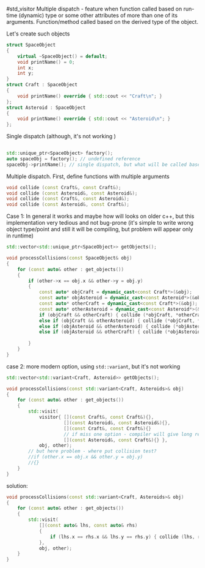 #std_visitor
Multiple dispatch - feature when function called based on run-time (dynamic) type or some other attributes of more than one of its arguments.  Function/method called based on the derived type of the object.

Let's create such objects 
```c++
struct SpaceObject 
{
	virtual ~SpaceObject() = default;
	void printName() = 0;
	int x;
	int y;
}
struct Craft : SpaceObject 
{
	void printName() override { std::cout << "Craft\n"; }
};
struct Asteroid : SpaceObject 
{
	void printName() override { std::cout << "Asteroid\n"; }
};
```

Single dispatch (although, it's not working )
```c++
 
std::unique_ptr<SpaceObject> factory();
auto spaceObj = factory(); // undefined reference
spaceObj->printName(); // single dispatch, but what will be called based on runitime type

```

Multiple dispatch.
First, define functions with multiple arguments
```c++
void collide (const Craft&, const Craft&);
void collide (const Asteroid&, const Asteroid&);
void collide (const Craft&, const Asteroid&);
void collide (const Asteroid&, const Craft&);
```

Case 1: In general it works and maybe how will looks on older c++, but this implementation very tedious and not bug-prone (it's simple to write wrong object type/point and still it will be compiling, but problem will appear only in runtime) 
```c++
std::vector<std::unique_ptr<SpaceObject>> getObjects();

void processCollisions(const SpaceObject& obj)
{
	for (const auto& other : get_objects())
	{
		if (other->x == obj.x && other->y = obj.y)
		{
			const auto* objCraft = dynamic_cast<const Craft*>(&obj);
			const auto* objAsteroid = dynamic_cast<const Asteroid*>(&obj);
			const auto* otherCraft = dynamic_cast<const Craft*>(&obj);
			const auto* otherAsteroid = dynamic_cast<const Asteroid*>(&obj);
			if (objCraft && otherCraft) { collide (*objCraft, *otherCraft); return;}
			else if (objCraft && otherAsteroid) { collide (*objCraft, *otherAsteroid);}
			else if (objAsteroid && otherAsteroid) { collide (*objAsteroid, *otherAsteroid);}
			else if (objAsteroid && otherCraft) { collide (*objAsteroid, *otherCraft);}
			
		}
	}
}

```
case 2: more modern option, using `std::variant`, but it's not working 
```c++
std::vector<std::variant<Craft, Asteroid>> getObjects();

void processCollisions(const std::variant<Craft, Asteroids>& obj)
{
	for (const auto& other : get_objects())
	{
		std::visit(
			visitor{ [](const Craft&, const Craft&){},
					 [](const Asteroid&, const Asteroid&){},
					 [](const Craft&, const Craft&){}
					 // if miss one option - compiler will give long read error 
					 [](const Asteroid&, const Craft&){} },
			obj, other);
		// but here problem - where put collision test?
		//if (other.x == obj.x && other.y = obj.y)
		//{}
	}
}
```
solution: 
```c++
void processCollisions(const std::variant<Craft, Asteroids>& obj)
{
	for (const auto& other : get_objects())
	{
		std::visit(
			[](const auto& lhs, const auto& rhs)
			{
				if (lhs.x == rhs.x && lhs.y == rhs.y) { collide (lhs, rhs); }
			},
			obj, other);
	}
}
```
